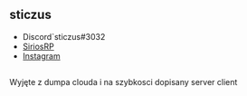 ## sticzus
* Discord`sticzus#3032
* [SiriosRP](https://discord.gg/hBRfhJbZp6)
* [Instagram](https://www.instagram.com/1337sticzus/)


## 
Wyjęte z dumpa clouda i na szybkosci dopisany server client
	
	
